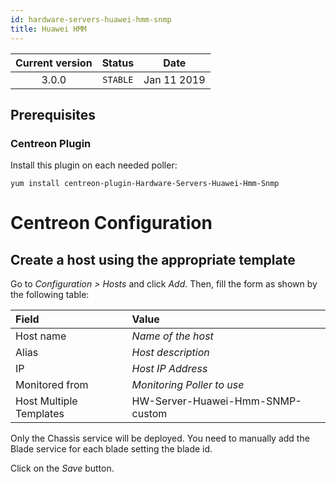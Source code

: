 ```yaml
---
id: hardware-servers-huawei-hmm-snmp
title: Huawei HMM
---
```


| Current version | Status | Date |
| :-: | :-: | :-: |
| 3.0.0 | `STABLE` | Jan 11 2019 |

## Prerequisites

### Centreon Plugin

Install this plugin on each needed poller:

``` shell
yum install centreon-plugin-Hardware-Servers-Huawei-Hmm-Snmp
```

# Centreon Configuration

## Create a host using the appropriate template

Go to *Configuration \> Hosts* and click *Add*. Then, fill the form as shown by
the following table:

| Field                   | Value                            |
| :---------------------- | :------------------------------- |
| Host name               | *Name of the host*               |
| Alias                   | *Host description*               |
| IP                      | *Host IP Address*                |
| Monitored from          | *Monitoring Poller to use*       |
| Host Multiple Templates | HW-Server-Huawei-Hmm-SNMP-custom |

Only the Chassis service will be deployed. You need to manually add the Blade
service for each blade setting the blade id.

Click on the *Save* button.

